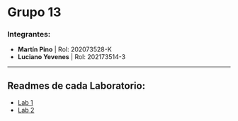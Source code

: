 # Grupo 13

### Integrantes:
- **Martín Pino** | Rol: 202073528-K
- **Luciano Yevenes** | Rol: 202173514-3
--------------------
## Readmes de cada Laboratorio:
- [Lab 1](Lab1/README.md)
- [Lab 2](Lab2/README.md)
